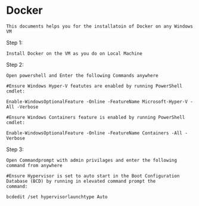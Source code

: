 # Docker

	This documents helps you for the installatoin of Docker on any Windows VM 

Step 1:

	Install Docker on the VM as you do on Local Machine

Step 2:

	Open powershell and Enter the following Commands anywhere
	
	#Ensure Windows Hyper-V featutes are enabled by running PowerShell cmdlet:
	
	Enable-WindowsOptionalFeature -Online -FeatureName Microsoft-Hyper-V -All -Verbose

	#Ensure Windows Containers feature is enabled by running PowerShell cmdlet:
	
	Enable-WindowsOptionalFeature -Online -FeatureName Containers -All -Verbose
	
Step 3:

	Open Commandprompt with admin privilages and enter the following command from anywhere
	
	#Ensure Hypervisor is set to auto start in the Boot Configuration Database (BCD) by running in elevated command prompt the 		
	command:
	
	bcdedit /set hypervisorlaunchtype Auto
